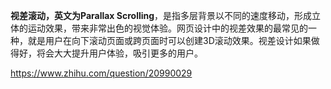 **视差滚动，英文为Parallax Scrolling**，是指多层背景以不同的速度移动，形成立体的运动效果，带来非常出色的视觉体验。网页设计中的视差效果的最常见的一种，就是用户在向下滚动页面或跨页面时可以创建3D滚动效果。视差设计如果做得好，将会大大提升用户体验，吸引更多的用户。

https://www.zhihu.com/question/20990029

